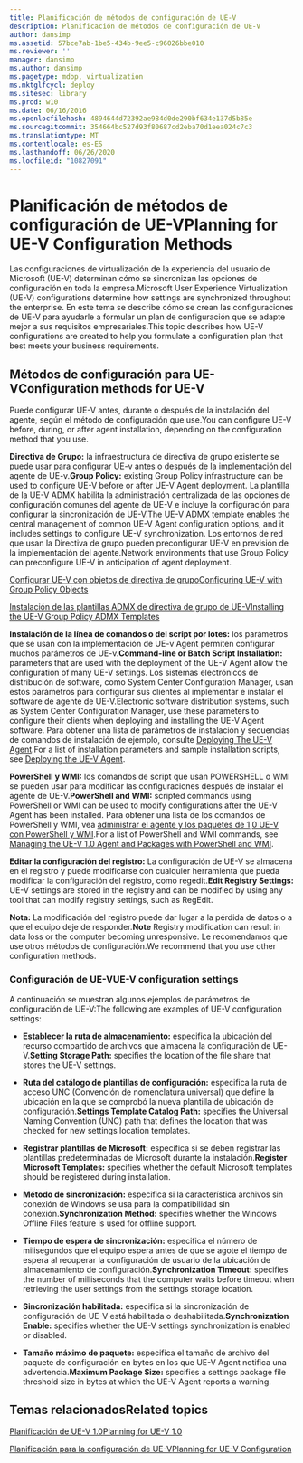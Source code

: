 ```yaml
---
title: Planificación de métodos de configuración de UE-V
description: Planificación de métodos de configuración de UE-V
author: dansimp
ms.assetid: 57bce7ab-1be5-434b-9ee5-c96026bbe010
ms.reviewer: ''
manager: dansimp
ms.author: dansimp
ms.pagetype: mdop, virtualization
ms.mktglfcycl: deploy
ms.sitesec: library
ms.prod: w10
ms.date: 06/16/2016
ms.openlocfilehash: 4894644d72392ae984d0de290bf634e137d5b85e
ms.sourcegitcommit: 354664bc527d93f80687cd2eba70d1eea024c7c3
ms.translationtype: MT
ms.contentlocale: es-ES
ms.lasthandoff: 06/26/2020
ms.locfileid: "10827091"
---
```

# <span data-ttu-id="d07bf-103">Planificación de métodos de configuración de UE-V</span><span class="sxs-lookup"><span data-stu-id="d07bf-103">Planning for UE-V Configuration Methods</span></span>


<span data-ttu-id="d07bf-104">Las configuraciones de virtualización de la experiencia del usuario de Microsoft (UE-V) determinan cómo se sincronizan las opciones de configuración en toda la empresa.</span><span class="sxs-lookup"><span data-stu-id="d07bf-104">Microsoft User Experience Virtualization (UE-V) configurations determine how settings are synchronized throughout the enterprise.</span></span> <span data-ttu-id="d07bf-105">En este tema se describe cómo se crean las configuraciones de UE-V para ayudarle a formular un plan de configuración que se adapte mejor a sus requisitos empresariales.</span><span class="sxs-lookup"><span data-stu-id="d07bf-105">This topic describes how UE-V configurations are created to help you formulate a configuration plan that best meets your business requirements.</span></span>

## <span data-ttu-id="d07bf-106">Métodos de configuración para UE-V</span><span class="sxs-lookup"><span data-stu-id="d07bf-106">Configuration methods for UE-V</span></span>


<span data-ttu-id="d07bf-107">Puede configurar UE-V antes, durante o después de la instalación del agente, según el método de configuración que use.</span><span class="sxs-lookup"><span data-stu-id="d07bf-107">You can configure UE-V before, during, or after agent installation, depending on the configuration method that you use.</span></span>

<span data-ttu-id="d07bf-108">**Directiva de Grupo:** la infraestructura de directiva de grupo existente se puede usar para configurar UE-v antes o después de la implementación del agente de UE-v.</span><span class="sxs-lookup"><span data-stu-id="d07bf-108">**Group Policy:** existing Group Policy infrastructure can be used to configure UE-V before or after UE-V Agent deployment.</span></span> <span data-ttu-id="d07bf-109">La plantilla de la UE-V ADMX habilita la administración centralizada de las opciones de configuración comunes del agente de UE-V e incluye la configuración para configurar la sincronización de UE-V.</span><span class="sxs-lookup"><span data-stu-id="d07bf-109">The UE-V ADMX template enables the central management of common UE-V Agent configuration options, and it includes settings to configure UE-V synchronization.</span></span> <span data-ttu-id="d07bf-110">Los entornos de red que usan la Directiva de grupo pueden preconfigurar UE-V en previsión de la implementación del agente.</span><span class="sxs-lookup"><span data-stu-id="d07bf-110">Network environments that use Group Policy can preconfigure UE-V in anticipation of agent deployment.</span></span>

[<span data-ttu-id="d07bf-111">Configurar UE-V con objetos de directiva de grupo</span><span class="sxs-lookup"><span data-stu-id="d07bf-111">Configuring UE-V with Group Policy Objects</span></span>](configuring-ue-v-with-group-policy-objects.md)

[<span data-ttu-id="d07bf-112">Instalación de las plantillas ADMX de directiva de grupo de UE-V</span><span class="sxs-lookup"><span data-stu-id="d07bf-112">Installing the UE-V Group Policy ADMX Templates</span></span>](installing-the-ue-v-group-policy-admx-templates.md)

<span data-ttu-id="d07bf-113">**Instalación de la línea de comandos o del script por lotes:** los parámetros que se usan con la implementación de UE-v Agent permiten configurar muchos parámetros de UE-v.</span><span class="sxs-lookup"><span data-stu-id="d07bf-113">**Command-line or Batch Script Installation:** parameters that are used with the deployment of the UE-V Agent allow the configuration of many UE-V settings.</span></span> <span data-ttu-id="d07bf-114">Los sistemas electrónicos de distribución de software, como System Center Configuration Manager, usan estos parámetros para configurar sus clientes al implementar e instalar el software de agente de UE-V.</span><span class="sxs-lookup"><span data-stu-id="d07bf-114">Electronic software distribution systems, such as System Center Configuration Manager, use these parameters to configure their clients when deploying and installing the UE-V Agent software.</span></span> <span data-ttu-id="d07bf-115">Para obtener una lista de parámetros de instalación y secuencias de comandos de instalación de ejemplo, consulte [Deploying The UE-V Agent](deploying-the-ue-v-agent.md).</span><span class="sxs-lookup"><span data-stu-id="d07bf-115">For a list of installation parameters and sample installation scripts, see [Deploying the UE-V Agent](deploying-the-ue-v-agent.md).</span></span>

<span data-ttu-id="d07bf-116">**PowerShell y WMI:** los comandos de script que usan POWERSHELL o WMI se pueden usar para modificar las configuraciones después de instalar el agente de UE-V.</span><span class="sxs-lookup"><span data-stu-id="d07bf-116">**PowerShell and WMI:** scripted commands using PowerShell or WMI can be used to modify configurations after the UE-V Agent has been installed.</span></span> <span data-ttu-id="d07bf-117">Para obtener una lista de los comandos de PowerShell y WMI, vea [administrar el agente y los paquetes de 1,0 UE-V con PowerShell y WMI](managing-the-ue-v-10-agent-and-packages-with-powershell-and-wmi.md).</span><span class="sxs-lookup"><span data-stu-id="d07bf-117">For a list of PowerShell and WMI commands, see [Managing the UE-V 1.0 Agent and Packages with PowerShell and WMI](managing-the-ue-v-10-agent-and-packages-with-powershell-and-wmi.md).</span></span>

<span data-ttu-id="d07bf-118">**Editar la configuración del registro:** La configuración de UE-V se almacena en el registro y puede modificarse con cualquier herramienta que pueda modificar la configuración del registro, como regedit.</span><span class="sxs-lookup"><span data-stu-id="d07bf-118">**Edit Registry Settings:** UE-V settings are stored in the registry and can be modified by using any tool that can modify registry settings, such as RegEdit.</span></span>

<span data-ttu-id="d07bf-119">**Nota:**  La modificación del registro puede dar lugar a la pérdida de datos o a que el equipo deje de responder.</span><span class="sxs-lookup"><span data-stu-id="d07bf-119">**Note** Registry modification can result in data loss or the computer becoming unresponsive.</span></span> <span data-ttu-id="d07bf-120">Le recomendamos que use otros métodos de configuración.</span><span class="sxs-lookup"><span data-stu-id="d07bf-120">We recommend that you use other configuration methods.</span></span>

 

### <span data-ttu-id="d07bf-121">Configuración de UE-V</span><span class="sxs-lookup"><span data-stu-id="d07bf-121">UE-V configuration settings</span></span>

<span data-ttu-id="d07bf-122">A continuación se muestran algunos ejemplos de parámetros de configuración de UE-V:</span><span class="sxs-lookup"><span data-stu-id="d07bf-122">The following are examples of UE-V configuration settings:</span></span>

-   <span data-ttu-id="d07bf-123">**Establecer la ruta de almacenamiento:** especifica la ubicación del recurso compartido de archivos que almacena la configuración de UE-V.</span><span class="sxs-lookup"><span data-stu-id="d07bf-123">**Setting Storage Path:** specifies the location of the file share that stores the UE-V settings.</span></span>

-   <span data-ttu-id="d07bf-124">**Ruta del catálogo de plantillas de configuración:** especifica la ruta de acceso UNC (Convención de nomenclatura universal) que define la ubicación en la que se comprobó la nueva plantilla de ubicación de configuración.</span><span class="sxs-lookup"><span data-stu-id="d07bf-124">**Settings Template Catalog Path:** specifies the Universal Naming Convention (UNC) path that defines the location that was checked for new settings location templates.</span></span>

-   <span data-ttu-id="d07bf-125">**Registrar plantillas de Microsoft:** especifica si se deben registrar las plantillas predeterminadas de Microsoft durante la instalación.</span><span class="sxs-lookup"><span data-stu-id="d07bf-125">**Register Microsoft Templates:** specifies whether the default Microsoft templates should be registered during installation.</span></span>

-   <span data-ttu-id="d07bf-126">**Método de sincronización:** especifica si la característica archivos sin conexión de Windows se usa para la compatibilidad sin conexión.</span><span class="sxs-lookup"><span data-stu-id="d07bf-126">**Synchronization Method:** specifies whether the Windows Offline Files feature is used for offline support.</span></span>

-   <span data-ttu-id="d07bf-127">**Tiempo de espera de sincronización:** especifica el número de milisegundos que el equipo espera antes de que se agote el tiempo de espera al recuperar la configuración de usuario de la ubicación de almacenamiento de configuración.</span><span class="sxs-lookup"><span data-stu-id="d07bf-127">**Synchronization Timeout:** specifies the number of milliseconds that the computer waits before timeout when retrieving the user settings from the settings storage location.</span></span>

-   <span data-ttu-id="d07bf-128">**Sincronización habilitada:** especifica si la sincronización de configuración de UE-V está habilitada o deshabilitada.</span><span class="sxs-lookup"><span data-stu-id="d07bf-128">**Synchronization Enable:** specifies whether the UE-V settings synchronization is enabled or disabled.</span></span>

-   <span data-ttu-id="d07bf-129">**Tamaño máximo de paquete:** especifica el tamaño de archivo del paquete de configuración en bytes en los que UE-V Agent notifica una advertencia.</span><span class="sxs-lookup"><span data-stu-id="d07bf-129">**Maximum Package Size:** specifies a settings package file threshold size in bytes at which the UE-V Agent reports a warning.</span></span>

## <span data-ttu-id="d07bf-130">Temas relacionados</span><span class="sxs-lookup"><span data-stu-id="d07bf-130">Related topics</span></span>


[<span data-ttu-id="d07bf-131">Planificación de UE-V 1.0</span><span class="sxs-lookup"><span data-stu-id="d07bf-131">Planning for UE-V 1.0</span></span>](planning-for-ue-v-10.md)

[<span data-ttu-id="d07bf-132">Planificación para la configuración de UE-V</span><span class="sxs-lookup"><span data-stu-id="d07bf-132">Planning for UE-V Configuration</span></span>](planning-for-ue-v-configuration.md)

 

 





